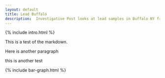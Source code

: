 ```yaml
---
layout: default
title: Lead Buffalo
description:  Investigative Post looks at lead samples in Buffalo NY from 2002-2014.
---
```

{% include intro.html %}

This is a test of the markdown.

Here is another paragraph

this is another test

{% include bar-graph.html %}
